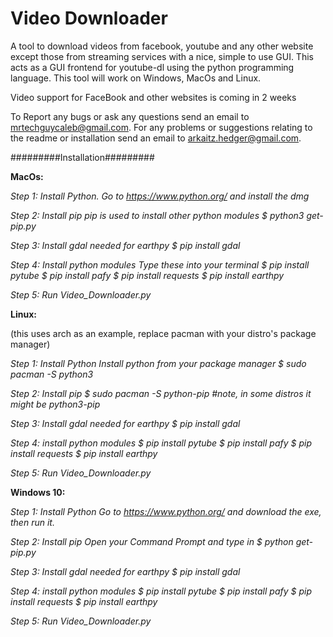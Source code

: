 # Video Downloader
A tool to download videos from facebook, youtube and any other website except those from streaming services with a nice, simple to use GUI.
This acts as a GUI frontend for youtube-dl using the python programming language. This tool will work on Windows, MacOs and Linux. 

Video support for FaceBook and other websites is coming in 2 weeks

To Report any bugs or ask any questions send an email to mrtechguycaleb@gmail.com.
For any problems or suggestions relating to the readme or installation send an email to arkaitz.hedger@gmail.com.


#########Installation#########


**MacOs:**

_Step 1: Install Python.
Go to https://www.python.org/ and install the dmg_

_Step 2: Install pip
pip is used to install other python modules
$ python3 get-pip.py_


_Step 3: Install gdal
needed for earthpy
$ pip install gdal_

_Step 4: Install python modules
Type these into your terminal
$ pip install pytube
$ pip install pafy
$ pip install requests
$ pip install earthpy_

_Step 5: 
Run Video_Downloader.py_


**Linux:**

(this uses arch as an example, replace pacman with your distro's package manager)

_Step 1: Install Python
Install python from your package manager
$ sudo pacman -S python3_

_Step 2: Install pip 
$ sudo pacman -S python-pip
#note, in some distros it might be python3-pip_

_Step 3: Install gdal
needed for earthpy
$ pip install gdal_

_Step 4: install python modules
$ pip install pytube
$ pip install pafy
$ pip install requests
$ pip install earthpy_

_Step 5:
Run Video_Downloader.py_


**Windows 10:**

_Step 1: Install Python
Go to https://www.python.org/ and download the exe, then run it._

_Step 2: Install pip
Open your Command Prompt and type in
$ python get-pip.py_

_Step 3: Install gdal
needed for earthpy
$ pip install gdal_

_Step 4: install python modules
$ pip install pytube
$ pip install pafy
$ pip install requests
$ pip install earthpy_

_Step 5:
Run Video_Downloader.py_

